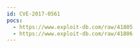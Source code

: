 ```yaml
---
id: CVE-2017-0561
pocs:
  - https://www.exploit-db.com/raw/41805
  - https://www.exploit-db.com/raw/41806
---
```

